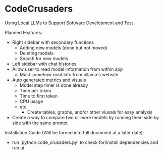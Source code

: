 # CodeCrusaders
Using Local LLMs to Support Software Development and Test

Planned Features:
- Right sidebar with secondary functions
	- Adding new models (done but not moved)
   	- Deleting models
   	- Search for new models
- Left sidebar with chat histories
- Allow user to read model information from within app
  	- Must somehow read info from ollama's website
- Auto generated metrics and visuals
  	- Model step timer is done already
  	- Time per token
  	- Time to first token
  	- CPU usage
  	- etc.
  		- Create tables, graphs, and/or other viusals for easy analysis
- Create a way to compare two or more models by running them side by side with the same prompt

Installation Guide (Will be turned into full document at a later date):
- run 'python code_crusaders.py' to check for/install dependencies and run ui
